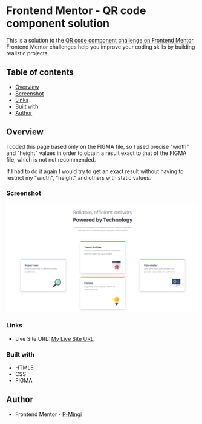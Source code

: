 # Frontend Mentor - QR code component solution

This is a solution to the [QR code component challenge on Frontend Mentor](https://www.frontendmentor.io/challenges/qr-code-component-iux_sIO_H). Frontend Mentor challenges help you improve your coding skills by building realistic projects. 

## Table of contents

- [Overview](#overview)
- [Screenshot](#screenshot)
- [Links](#links)
- [Built with](#built-with)
- [Author](#author)


## Overview

I coded this page based only on the FIGMA file, so I used precise "width" and "height" values ​​in order to obtain a result exact to that of the FIGMA file, which is not not recommended. 

If I had to do it again I would try to get an exact result without having to restrict my "width", "height" and others with static values.

### Screenshot

![](https://github.com/P-Mingi/Four-card-feature-section/blob/main/images/screenshot.png?raw=true)


### Links

- Live Site URL: [My Live Site URL](https://p-mingi.github.io/Four-card-feature-section/)


### Built with

- HTML5
- CSS
- FIGMA

## Author

- Frontend Mentor - [P-Mingi](https://www.frontendmentor.io/profile/P-Mingi)
